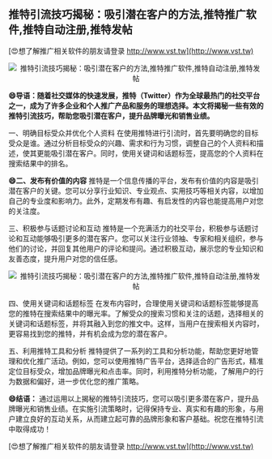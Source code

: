 ## **推特引流技巧揭秘：吸引潜在客户的方法,推特推广软件,推特自动注册,推特发帖**

[😍想了解推广相关软件的朋友请登录 http://www.vst.tw](http://www.vst.tw)

 <center><img src="https://vst.tw/MP4/tuiguang/png/8.png" alt="推特引流技巧揭秘：吸引潜在客户的方法,推特推广软件,推特自动注册,推特发帖"></center>

**😄导语：随着社交媒体的快速发展，推特（Twitter）作为全球最热门的社交平台之一，成为了许多企业和个人推广产品和服务的理想选择。本文将揭秘一些有效的推特引流技巧，帮助您吸引潜在客户，提升品牌曝光和销售业绩。**

一、明确目标受众并优化个人资料
在使用推特进行引流时，首先要明确您的目标受众是谁。通过分析目标受众的兴趣、需求和行为习惯，调整自己的个人资料和描述，使其更能吸引潜在客户。同时，使用关键词和话题标签，提高您的个人资料在搜索结果中的排名。

**😄二、发布有价值的内容**
推特是一个信息传播的平台，发布有价值的内容是吸引潜在客户的关键。您可以分享行业知识、专业观点、实用技巧等相关内容，以增加自己的专业度和影响力。此外，定期发布有趣、有启发性的内容也能提高用户对您的关注度。

三、积极参与话题讨论和互动
推特是一个充满活力的社交平台，积极参与话题讨论和互动能够吸引更多的潜在客户。您可以关注行业领袖、专家和相关组织，参与他们的讨论，并回复其他用户的评论和提问。通过积极互动，展示您的专业知识和友善态度，提升用户对您的信任感。

 <center><img src="https://vst.tw/MP4/tuiguang/png/6.png" alt="推特引流技巧揭秘：吸引潜在客户的方法,推特推广软件,推特自动注册,推特发帖"></center>

四、使用关键词和话题标签
在发布内容时，合理使用关键词和话题标签能够提高您的推特在搜索结果中的曝光率。了解受众的搜索习惯和关注的话题，选择相关的关键词和话题标签，并将其融入到您的推文中。这样，当用户在搜索相关内容时，更容易找到您的推特，并有机会成为您的潜在客户。

五、利用推特工具和分析
推特提供了一系列的工具和分析功能，帮助您更好地管理和优化推广活动。例如，您可以使用推特广告平台，选择适合的广告形式，精准定位目标受众，增加品牌曝光和点击率。同时，利用推特分析功能，了解用户的行为数据和偏好，进一步优化您的推广策略。

**😄结语：**
通过运用以上揭秘的推特引流技巧，您可以吸引更多潜在客户，提升品牌曝光和销售业绩。在实施引流策略时，记得保持专业、真实和有趣的形象，与用户建立良好的互动关系，从而建立起可靠的品牌形象和客户基础。祝您在推特引流中取得成功！

[😍想了解推广相关软件的朋友请登录 http://www.vst.tw](http://www.vst.tw)




